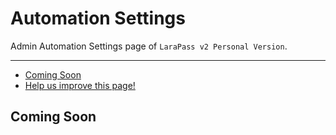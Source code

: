 # Automation Settings

Admin Automation Settings page of `LaraPass v2 Personal Version`.

---

- [Coming Soon](#soon)
- [<a href="https://github.com/larapass/LaraPass-v2-Docs/edit/master/resources/docs/personal/admin/automation-settings.md" target="_blank"><i class="fa fa-edit"></i> Help us improve this page!</a>](#)

<a name="soon"></a>
## Coming Soon
